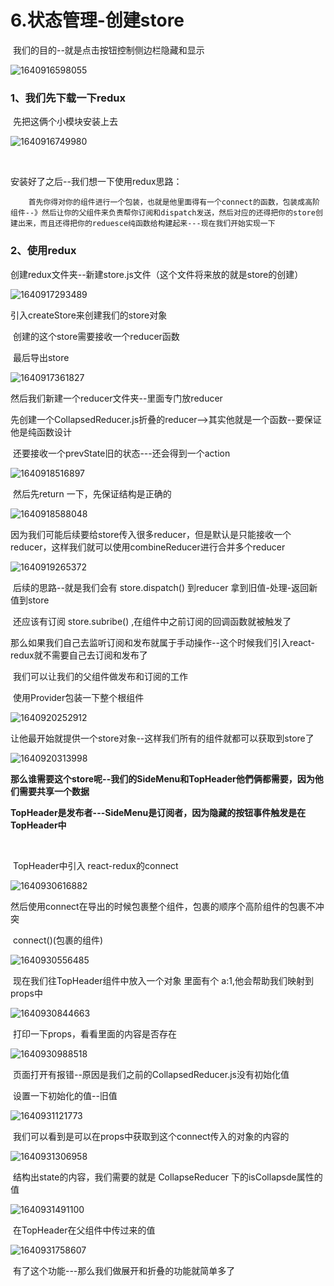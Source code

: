 # 6.状态管理-创建store



​	我们的目的--就是点击按钮控制侧边栏隐藏和显示

![1640916598055](../../../../.vuepress/public/images/1640916598055.png)







### 1、我们先下载一下redux

​		先把这俩个小模块安装上去

![1640916749980](../../../../.vuepress/public/images/1640916749980.png)





​	

安装好了之后--我们想一下使用redux思路：

```
	首先你得对你的组件进行一个包装，也就是他里面得有一个connect的函数，包装成高阶组件--》然后让你的父组件来负责帮你订阅和dispatch发送，然后对应的还得把你的store创建出来，而且还得把你的reduesce纯函数给构建起来---现在我们开始实现一下
```





### 2、使用redux



创建redux文件夹--新建store.js文件（这个文件将来放的就是store的创建）

![1640917293489](../../../../.vuepress/public/images/1640917293489.png)





引入createStore来创建我们的store对象

​	创建的这个store需要接收一个reducer函数

​	最后导出store

![1640917361827](../../../../.vuepress/public/images/1640917361827.png)





然后我们新建一个reducer文件夹--里面专门放reducer

​	先创建一个CollapsedReducer.js折叠的reducer-->其实他就是一个函数--要保证他是纯函数设计

​	还要接收一个prevState旧的状态---还会得到一个action

![1640918516897](../../../../.vuepress/public/images/1640918516897.png)



​	然后先return 一下，先保证结构是正确的

![1640918588048](../../../../.vuepress/public/images/1640918588048.png)



​	因为我们可能后续要给store传入很多reducer，但是默认是只能接收一个reducer，这样我们就可以使用combineReducer进行合并多个reducer

![1640919265372](../../../../.vuepress/public/images/1640919265372.png)



​	后续的思路--就是我们会有 store.dispatch() 到reducer 拿到旧值-处理-返回新值到store

​	还应该有订阅 store.subribe() ,在组件中之前订阅的回调函数就被触发了



那么如果我们自己去监听订阅和发布就属于手动操作--这个时候我们引入react-redux就不需要自己去订阅和发布了

​	我们可以让我们的父组件做发布和订阅的工作



​	使用Provider包装一下整个根组件

![1640920252912](../../../../.vuepress/public/images/1640920252912.png)



​	让他最开始就提供一个store对象--这样我们所有的组件就都可以获取到store了

![1640920313998](../../../../.vuepress/public/images/1640920313998.png)





​	**那么谁需要这个store呢--我们的SideMenu和TopHeader他們俩都需要，因为他们需要共享一个数据**

​	**TopHeader是发布者---SideMenu是订阅者，因为隐藏的按钮事件触发是在TopHeader中**



​	

​	TopHeader中引入 react-redux的connect

![1640930616882](../../../../.vuepress/public/images/1640930616882.png)



然后使用connect在导出的时候包裹整个组件，包裹的顺序个高阶组件的包裹不冲突

​	connect()(包裹的组件)

![1640930556485](../../../../.vuepress/public/images/1640930556485.png)



​		现在我们往TopHeader组件中放入一个对象 里面有个 a:1,他会帮助我们映射到props中

![1640930844663](../../../../.vuepress/public/images/1640930844663.png)





​	打印一下props，看看里面的内容是否存在

![1640930988518](../../../../.vuepress/public/images/1640930988518.png)





​	页面打开有报错--原因是我们之前的CollapsedReducer.js没有初始化值

​	设置一下初始化的值--旧值

![1640931121773](../../../../.vuepress/public/images/1640931121773.png)



​	我们可以看到是可以在props中获取到这个connect传入的对象的内容的

![1640931306958](../../../../.vuepress/public/images/1640931306958.png)



​		结构出state的内容，我们需要的就是 CollapseReducer 下的isCollapsde属性的值

![1640931491100](../../../../.vuepress/public/images/1640931491100.png)



​	在TopHeader在父组件中传过来的值

![1640931758607](../../../../.vuepress/public/images/1640931758607.png)



​	有了这个功能---那么我们做展开和折叠的功能就简单多了































































































